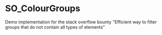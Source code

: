 # SO_ColourGroups
Demo implementation for the stack overflow bounty "Efficient way to filter groups that do not contain all types of elements"
